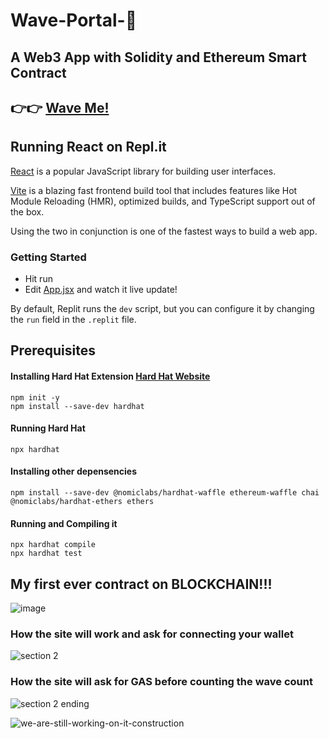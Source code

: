 # Wave-Portal-👋
## A Web3 App with Solidity and Ethereum Smart Contract
## 👉👉 [Wave Me!](https://waveportal-starter-project.tunna-7.repl.co/)


## Running React on Repl.it

[React](https://reactjs.org/) is a popular JavaScript library for building user interfaces.

[Vite](https://vitejs.dev/) is a blazing fast frontend build tool that includes features like Hot Module Reloading (HMR), optimized builds, and TypeScript support out of the box.

Using the two in conjunction is one of the fastest ways to build a web app.

### Getting Started
- Hit run
- Edit [App.jsx](#src/App.jsx) and watch it live update!

By default, Replit runs the `dev` script, but you can configure it by changing the `run` field in the `.replit` file.



## Prerequisites

#### Installing Hard Hat Extension [Hard Hat Website](https://hardhat.org/)
    npm init -y
    npm install --save-dev hardhat

#### Running Hard Hat
    npx hardhat
    
#### Installing other depensencies
    npm install --save-dev @nomiclabs/hardhat-waffle ethereum-waffle chai @nomiclabs/hardhat-ethers ethers
 
#### Running and Compiling it
    npx hardhat compile
    npx hardhat test

## My first ever contract on BLOCKCHAIN!!!
![image](https://user-images.githubusercontent.com/66274690/146676773-e6538efe-2b9f-40e2-9a62-4761f2629c20.png)

### How the site will work and ask for connecting your wallet
![section 2](https://user-images.githubusercontent.com/66274690/146676921-16a21c0e-649e-4d2d-be83-254376d7afab.gif)

### How the site will ask for GAS before counting the wave count
![section 2 ending](https://user-images.githubusercontent.com/66274690/146689328-c8267a1f-5d28-4c6d-a711-4bd7437e9f64.gif)

![we-are-still-working-on-it-construction](https://user-images.githubusercontent.com/66274690/146689994-0ecdf434-0329-4921-8fa5-abf2a904f06f.png)


